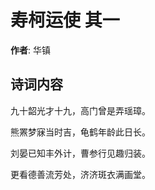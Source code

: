 # 寿柯运使  其一

**作者**: 华镇

## 诗词内容

九十韶光才十九，高门曾是弄瑶璋。

熊罴梦寐当时吉，龟鹤年龄此日长。

刘晏已知丰外计，曹参行见趣归装。

更看德善流芳处，济济斑衣满画堂。

